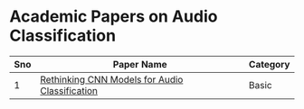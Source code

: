 # Academic Papers on Audio Classification


Sno | Paper Name | Category 
--- | --- | --- | 
1 | [Rethinking CNN Models for Audio Classification](https://arxiv.org/pdf/2007.11154.pdf) |  Basic 
